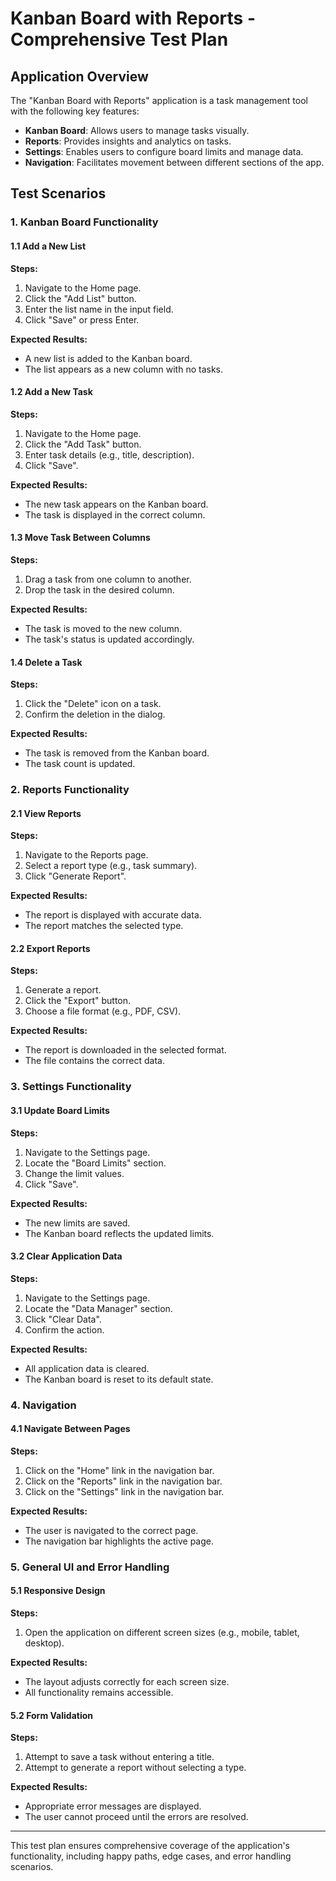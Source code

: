 # Kanban Board with Reports - Comprehensive Test Plan

## Application Overview

The "Kanban Board with Reports" application is a task management tool with the following key features:

- **Kanban Board**: Allows users to manage tasks visually.
- **Reports**: Provides insights and analytics on tasks.
- **Settings**: Enables users to configure board limits and manage data.
- **Navigation**: Facilitates movement between different sections of the app.

## Test Scenarios

### 1. Kanban Board Functionality

#### 1.1 Add a New List
**Steps:**
1. Navigate to the Home page.
2. Click the "Add List" button.
3. Enter the list name in the input field.
4. Click "Save" or press Enter.

**Expected Results:**
- A new list is added to the Kanban board.
- The list appears as a new column with no tasks.

#### 1.2 Add a New Task
**Steps:**
1. Navigate to the Home page.
2. Click the "Add Task" button.
3. Enter task details (e.g., title, description).
4. Click "Save".

**Expected Results:**
- The new task appears on the Kanban board.
- The task is displayed in the correct column.

#### 1.3 Move Task Between Columns
**Steps:**
1. Drag a task from one column to another.
2. Drop the task in the desired column.

**Expected Results:**
- The task is moved to the new column.
- The task's status is updated accordingly.

#### 1.4 Delete a Task
**Steps:**
1. Click the "Delete" icon on a task.
2. Confirm the deletion in the dialog.

**Expected Results:**
- The task is removed from the Kanban board.
- The task count is updated.

### 2. Reports Functionality

#### 2.1 View Reports
**Steps:**
1. Navigate to the Reports page.
2. Select a report type (e.g., task summary).
3. Click "Generate Report".

**Expected Results:**
- The report is displayed with accurate data.
- The report matches the selected type.

#### 2.2 Export Reports
**Steps:**
1. Generate a report.
2. Click the "Export" button.
3. Choose a file format (e.g., PDF, CSV).

**Expected Results:**
- The report is downloaded in the selected format.
- The file contains the correct data.

### 3. Settings Functionality

#### 3.1 Update Board Limits
**Steps:**
1. Navigate to the Settings page.
2. Locate the "Board Limits" section.
3. Change the limit values.
4. Click "Save".

**Expected Results:**
- The new limits are saved.
- The Kanban board reflects the updated limits.

#### 3.2 Clear Application Data
**Steps:**
1. Navigate to the Settings page.
2. Locate the "Data Manager" section.
3. Click "Clear Data".
4. Confirm the action.

**Expected Results:**
- All application data is cleared.
- The Kanban board is reset to its default state.

### 4. Navigation

#### 4.1 Navigate Between Pages
**Steps:**
1. Click on the "Home" link in the navigation bar.
2. Click on the "Reports" link in the navigation bar.
3. Click on the "Settings" link in the navigation bar.

**Expected Results:**
- The user is navigated to the correct page.
- The navigation bar highlights the active page.

### 5. General UI and Error Handling

#### 5.1 Responsive Design
**Steps:**
1. Open the application on different screen sizes (e.g., mobile, tablet, desktop).

**Expected Results:**
- The layout adjusts correctly for each screen size.
- All functionality remains accessible.

#### 5.2 Form Validation
**Steps:**
1. Attempt to save a task without entering a title.
2. Attempt to generate a report without selecting a type.

**Expected Results:**
- Appropriate error messages are displayed.
- The user cannot proceed until the errors are resolved.

---

This test plan ensures comprehensive coverage of the application's functionality, including happy paths, edge cases, and error handling scenarios.